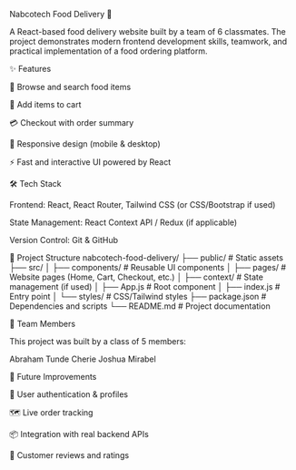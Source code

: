 Nabcotech Food Delivery 🚀

A React-based food delivery website built by a team of 6 classmates. The project demonstrates modern frontend development skills, teamwork, and practical implementation of a food ordering platform.

✨ Features

🍔 Browse and search food items

🛒 Add items to cart

💳 Checkout with order summary

📱 Responsive design (mobile & desktop)

⚡ Fast and interactive UI powered by React

🛠️ Tech Stack

Frontend: React, React Router, Tailwind CSS (or CSS/Bootstrap if used)

State Management: React Context API / Redux (if applicable)

Version Control: Git & GitHub

📂 Project Structure
nabcotech-food-delivery/
├── public/             # Static assets
├── src/
│   ├── components/     # Reusable UI components
│   ├── pages/          # Website pages (Home, Cart, Checkout, etc.)
│   ├── context/        # State management (if used)
│   ├── App.js          # Root component
│   ├── index.js        # Entry point
│   └── styles/         # CSS/Tailwind styles
├── package.json        # Dependencies and scripts
└── README.md           # Project documentation





👥 Team Members

This project was built by a class of 5 members:

Abraham
Tunde
Cherie
Joshua
Mirabel


🚀 Future Improvements

🔐 User authentication & profiles

🗺️ Live order tracking

📦 Integration with real backend APIs

💬 Customer reviews and ratings
